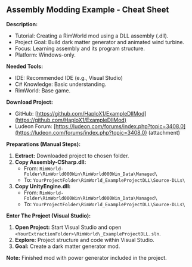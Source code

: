 ## Assembly Modding Example - Cheat Sheet

**Description:**

- Tutorial: Creating a RimWorld mod using a DLL assembly (.dll).
- Project Goal: Build dark matter generator and animated wind turbine.
- Focus: Learning assembly and its program structure.
- Platform: Windows-only.

**Needed Tools:**

- IDE: Recommended IDE (e.g., Visual Studio)
- C# Knowledge: Basic understanding.
- RimWorld: Base game.

**Download Project:**

- GitHub: [https://github.com/HaploX1/ExampleDllMod](https://github.com/HaploX1/ExampleDllMod)
- Ludeon Forum: [https://ludeon.com/forums/index.php?topic=3408.0](https://ludeon.com/forums/index.php?topic=3408.0) (attachment)

**Preparations (Manual Steps):**

1. **Extract:** Downloaded project to chosen folder.
2. **Copy Assembly-CSharp.dll:**
   - From: `RimWorld-Folder\RimWorld000Win\RimWorld000Win_Data\Managed\`
   - To: `YourProjectFolder\RimWorld_ExampleProjectDLL\Source-DLLs\`
3. **Copy UnityEngine.dll:**
   - From: `RimWorld-Folder\RimWorld000Win\RimWorld000Win_Data\Managed\`
   - To: `YourProjectFolder\RimWorld_ExampleProjectDLL\Source-DLLs\`

**Enter The Project (Visual Studio):**

1. **Open Project:** Start Visual Studio and open `<YourExtractionFolder>\RimWorld\_ExampleProjectDLL.sln`.
2. **Explore:** Project structure and code within Visual Studio.
3. **Goal:** Create a dark matter generator mod.

**Note:** Finished mod with power generator included in the project.

